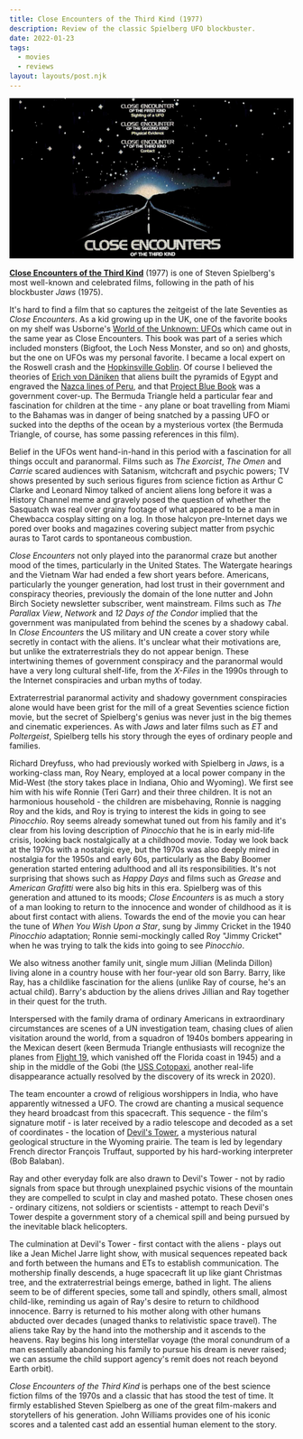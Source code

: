 ```yaml
---
title: Close Encounters of the Third Kind (1977)
description: Review of the classic Spielberg UFO blockbuster.
date: 2022-01-23
tags:
  - movies
  - reviews
layout: layouts/post.njk
---
```


![Close Encounters](/img/close-encounters-poster.jpg)

**[Close Encounters of the Third Kind](https://www.imdb.com/title/tt0075860/)** (1977) is one of Steven Spielberg's most well-known and celebrated films, following in the path of his blockbuster *Jaws* (1975).

It's hard to find a film that so captures the zeitgeist of the late Seventies as *Close Encounters*. As a kid growing up in the UK, one of the favorite books on my shelf was Usborne's [World of the Unknown: UFOs](https://wearethemutants.com/2018/07/17/usbornes-world-of-the-unknown-ufos-1977/) which came out in the same year as Close Encounters. This book was part of a series which included monsters (Bigfoot, the Loch Ness Monster, and so on) and ghosts, but the one on UFOs was my personal favorite. I became a local expert on the Roswell crash and the [Hopkinsville Goblin](https://en.wikipedia.org/wiki/Kelly%E2%80%93Hopkinsville_encounter). Of course I believed the theories of [Erich von Däniken](https://en.wikipedia.org/wiki/Erich_von_D%C3%A4niken) that aliens built the pyramids of Egypt and engraved the [Nazca lines of Peru](https://en.wikipedia.org/wiki/Nazca_Lines), and that [Project Blue Book](https://en.wikipedia.org/wiki/Project_Blue_Book) was a government cover-up. The Bermuda Triangle held a particular fear and fascination for children at the time - any plane or boat travelling from Miami to the Bahamas was in danger of being snatched by a passing UFO or sucked into the depths of the ocean by a mysterious vortex (the Bermuda Triangle, of course, has some passing references in this film).

Belief in the UFOs went hand-in-hand in this period with a fascination for all things occult and paranormal. Films such as *The Exorcist*, *The Omen* and *Carrie* scared audiences with Satanism, witchcraft and psychic powers; TV shows presented by such serious figures from science fiction as Arthur C Clarke and Leonard Nimoy talked of ancient aliens long before it was a History Channel meme and gravely posed the question of whether the Sasquatch was real over grainy footage of what appeared to be a man in Chewbacca cosplay sitting on a log. In those halcyon pre-Internet days we pored over books and magazines covering subject matter from psychic auras to Tarot cards to spontaneous combustion.

*Close Encounters* not only played into the paranormal craze but another mood of the times, particularly in the United States. The Watergate hearings and the Vietnam War had ended a few short years before. Americans, particularly the younger generation, had lost trust in their government and conspiracy theories, previously the domain of the lone nutter and John Birch Society newsletter subscriber, went mainstream. Films such as *The Parallax View*, *Network* and *12 Days of the Condor* implied that the government was manipulated from behind the scenes by a shadowy cabal. In *Close Encounters* the US military and UN create a cover story while secretly in contact with the aliens. It's unclear what their motivations are, but unlike the extraterrestrials they do not appear benign. These intertwining themes of government conspiracy and the paranormal would have a very long cultural shelf-life, from the *X-Files* in the 1990s through to the Internet conspiracies and urban myths of today.

Extraterrestrial paranormal activity and shadowy government conspiracies alone would have been grist for the mill of a great Seventies science fiction movie, but the secret of Spielberg's genius was never just in the big themes and cinematic experiences. As with *Jaws* and later films such as *ET* and *Poltergeist*, Spielberg tells his story through the eyes of ordinary people and families.

Richard Dreyfuss, who had previously worked with Spielberg in *Jaws*, is a working-class man, Roy Neary, employed at a local power company in the Mid-West (the story takes place in Indiana, Ohio and Wyoming). We first see him with his wife Ronnie (Teri Garr) and their three children. It is not an harmonious household - the children are misbehaving, Ronnie is nagging Roy and the kids, and Roy is trying to interest the kids in going to see *Pinocchio*. Roy seems already somewhat tuned out from his family and it's clear from his loving description of *Pinocchio* that he is in early mid-life crisis, looking back nostalgically at a childhood movie. Today we look back at the 1970s with a nostalgic eye, but the 1970s was also deeply mired in nostalgia for the 1950s and early 60s, particularly as the Baby Boomer generation started entering adulthood and all its responsibilities. It's not surprising that shows such as *Happy Days* and films such as *Grease* and *American Grafitti* were also big hits in this era. Spielberg was of this generation and attuned to its moods; *Close Encounters* is as much a story of a man looking to return to the innocence and wonder of childhood as it is about first contact with aliens. Towards the end of the movie you can hear the tune of *When You Wish Upon a Star*, sung by Jimmy Cricket in the 1940 *Pinocchio* adaptation; Ronnie semi-mockingly called Roy "Jimmy Cricket" when he was trying to talk the kids into going to see *Pinocchio*.

We also witness another family unit, single mum Jillian (Melinda Dillon) living alone in a country house with her four-year old son Barry. Barry, like Ray, has a childlike fascination for the aliens (unlike Ray of course, he's an actual child). Barry's abduction by the aliens drives Jillian and Ray together in their quest for the truth.

Interspersed with the family drama of ordinary Americans in extraordinary circumstances are scenes of a UN investigation team, chasing clues of alien visitation around the world, from a squadron of 1940s bombers appearing in the Mexican desert (keen Bermuda Triangle enthusiasts will recognize the planes from [Flight 19](https://en.wikipedia.org/wiki/Flight_19), which vanished off the Florida coast in 1945) and a ship in the middle of the Gobi (the [USS Cotopaxi](https://en.wikipedia.org/wiki/SS_Cotopaxi), another real-life disappearance actually resolved by the discovery of its wreck in 2020).

The team encounter a crowd of religious worshippers in India, who have apparently witnessed a UFO. The crowd are chanting a musical sequence they heard broadcast from this spacecraft. This sequence - the film's signature motif - is later received by a radio telescope and decoded as a set of coordinates - the location of [Devil's Tower](https://en.wikipedia.org/wiki/Devils_Tower), a mysterious natural geological structure in the Wyoming prairie. The team is led by legendary French director François Truffaut, supported by his hard-working interpreter (Bob Balaban).

Ray and other everyday folk are also drawn to Devil's Tower - not by radio signals from space but through unexplained psychic visions of the mountain they are compelled to sculpt in clay and mashed potato. These chosen ones - ordinary citizens, not soldiers or scientists - attempt to reach Devil's Tower despite a government story of a chemical spill and being pursued by the inevitable black helicopters.

The culmination at Devil's Tower - first contact with the aliens - plays out like a Jean Michel Jarre light show, with musical sequences repeated back and forth between the humans and ETs to establish communication. The mothership finally descends, a huge spacecraft lit up like giant Christmas tree, and the extraterrestrial beings emerge, bathed in light. The aliens seem to be of different species, some tall and spindly, others small, almost child-like, reminding us again of Ray's desire to return to childhood innocence. Barry is returned to his mother along with other humans abducted over decades (unaged thanks to relativistic space travel). The aliens take Ray by the hand into the mothership and it ascends to the heavens. Ray begins his long interstellar voyage (the moral conundrum of a man essentially abandoning his family to pursue his dream is never raised; we can assume the child support agency's remit does not reach beyond Earth orbit).

*Close Encounters of the Third Kind* is perhaps one of the best science fiction films of the 1970s and a classic that has stood the test of time. It firmly established Steven Spielberg as one of the great film-makers and storytellers of his generation. John Williams provides one of his iconic scores and a talented cast add an essential human element to the story.
